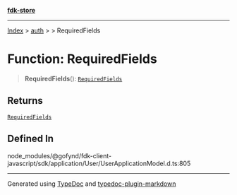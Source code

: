 [**fdk-store**](../../../README.md)
***

[Index](../../../API.md) > [auth](../../README.md) > [<internal>](../README.md) > RequiredFields

# Function: RequiredFields

> **RequiredFields**(): [`RequiredFields`](../type-aliases/type-alias.RequiredFields.md)

## Returns

[`RequiredFields`](../type-aliases/type-alias.RequiredFields.md)

## Defined In

node\_modules/@gofynd/fdk-client-javascript/sdk/application/User/UserApplicationModel.d.ts:805

***
Generated using [TypeDoc](https://typedoc.org/) and [typedoc-plugin-markdown](https://www.npmjs.com/package/typedoc-plugin-markdown)
